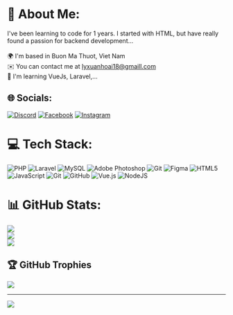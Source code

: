 # 💫 About Me:
I've been learning to code for 1 years. I started with HTML, but have really found a passion for backend development...<br><br>🌍  I'm based in Buon Ma Thuot, Viet Nam<br>✉️  You can contact me at lyxuanhoai18@gmaill.com<br>🧠  I'm learning VueJs, Laravel,...


## 🌐 Socials:
[![Discord](https://img.shields.io/badge/Discord-%237289DA.svg?logo=discord&logoColor=white)](https://discord.gg/hoailyhihi) [![Facebook](https://img.shields.io/badge/Facebook-%231877F2.svg?logo=Facebook&logoColor=white)](https://facebook.com/hoaily.vn) [![Instagram](https://img.shields.io/badge/Instagram-%23E4405F.svg?logo=Instagram&logoColor=white)](https://instagram.com/hoaily0602) 

# 💻 Tech Stack:
![PHP](https://img.shields.io/badge/php-%23777BB4.svg?style=for-the-badge&logo=php&logoColor=white) ![Laravel](https://img.shields.io/badge/laravel-%23FF2D20.svg?style=for-the-badge&logo=laravel&logoColor=white) ![MySQL](https://img.shields.io/badge/mysql-4479A1.svg?style=for-the-badge&logo=mysql&logoColor=white) ![Adobe Photoshop](https://img.shields.io/badge/adobe%20photoshop-%2331A8FF.svg?style=for-the-badge&logo=adobe%20photoshop&logoColor=white) ![Git](https://img.shields.io/badge/git-%23F05033.svg?style=for-the-badge&logo=git&logoColor=white) ![Figma](https://img.shields.io/badge/figma-%23F24E1E.svg?style=for-the-badge&logo=figma&logoColor=white) ![HTML5](https://img.shields.io/badge/html5-%23E34F26.svg?style=for-the-badge&logo=html5&logoColor=white) ![JavaScript](https://img.shields.io/badge/javascript-%23323330.svg?style=for-the-badge&logo=javascript&logoColor=%23F7DF1E) ![Git](https://img.shields.io/badge/git-%23F05033.svg?style=for-the-badge&logo=git&logoColor=white) ![GitHub](https://img.shields.io/badge/github-%23121011.svg?style=for-the-badge&logo=github&logoColor=white) ![Vue.js](https://img.shields.io/badge/vue.js-%2335495e.svg?style=for-the-badge&logo=vuedotjs&logoColor=%234FC08D) ![NodeJS](https://img.shields.io/badge/node.js-6DA55F?style=for-the-badge&logo=node.js&logoColor=white)
# 📊 GitHub Stats:
![](https://github-readme-stats.vercel.app/api?username=hoaily2005&theme=dark&hide_border=false&include_all_commits=false&count_private=false)<br/>
![](https://github-readme-streak-stats.herokuapp.com/?user=hoaily2005&theme=dark&hide_border=false)<br/>
![](https://github-readme-stats.vercel.app/api/top-langs/?username=hoaily2005&theme=dark&hide_border=false&include_all_commits=false&count_private=false&layout=compact)

## 🏆 GitHub Trophies
![](https://github-profile-trophy.vercel.app/?username=hoaily2005&theme=radical&no-frame=false&no-bg=true&margin-w=4)

---
[![](https://visitcount.itsvg.in/api?id=hoaily2005&icon=7&color=0)](https://visitcount.itsvg.in)

<!-- Proudly created with GPRM ( https://gprm.itsvg.in ) -->
